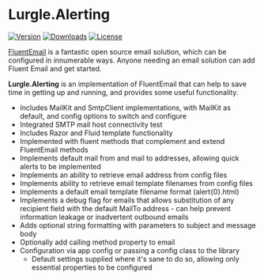 # Lurgle.Alerting

[![Version](https://img.shields.io/nuget/v/Lurgle.Alerting?style=plastic)](https://www.nuget.org/packages/Lurgle.Alerting)
[![Downloads](https://img.shields.io/nuget/dt/Lurgle.Alerting?style=plastic)](https://www.nuget.org/packages/Lurgle.Alerting)
[![License](https://img.shields.io/github/license/MattMofDoom/Lurgle.Alerting?style=plastic)](https://github.com/MattMofDoom/Lurgle.Alerting/blob/dev/LICENSE)

[FluentEmail](https://github.com/lukencode/FluentEmail) is a fantastic open source email solution, which can be configured in innumerable ways. Anyone needing an email solution can add Fluent Email and get started.

**Lurgle.Alerting** is an implementation of FluentEmail that can help to save time in getting up and running, and provides some useful functionality.

- Includes MailKit and SmtpClient implementations, with MailKit as default, and config options to switch and configure
- Integrated SMTP mail host connectivity test
- Includes Razor and Fluid template functionality
- Implemented with fluent methods that complement and extend FluentEmail methods
- Implements default mail from and mail to addresses, allowing quick alerts to be implemented
- Implements an ability to retrieve email address from config files
- Implements ability to retrieve email template filenames from config files
- Implements a default email template filename format (alert{0}.html)
- Implements a debug flag for emails that allows substitution of any recipient field with the default MailTo address - can help prevent information leakage or inadvertent outbound emails
- Adds optional string formatting with parameters to subject and message body
- Optionally add calling method property to email
- Configuration via app config or passing a config class to the library
  - Default settings supplied where it's sane to do so, allowing only essential properties to be configured

